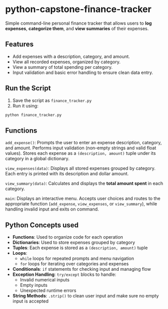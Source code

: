 # python-capstone-finance-tracker

Simple command-line personal finance tracker that allows users to **log expenses**, **categorize them**, and **view summaries** of their expenses.

## Features
- Add expenses with a description, category, and amount.
- View all recorded expenses, organized by category.
- View a summary of total spending per category.
- Input validation and basic error handling to ensure clean data entry.

## Run the Script
1. Save the script as `finance_tracker.py`
2. Run it using:
```bash
python finance_tracker.py
```

## Functions

`add_expense()`: Prompts the user to enter an expense description, category, and amount. Performs input validation (non-empty strings and valid float values). Stores each expense as a `(description, amount)` tuple under its category in a global dictionary.

`view_expenses(data)`: Displays all stored expenses grouped by category. Each entry is printed with its description and dollar amount.

`view_summary(data)`: Calculates and displays the **total amount spent** in each category.

`main`: Displays an interactive menu. Accepts user choices and routes to the appropriate function (`add_expense`, `view_expenses`, or `view_summary`), while handling invalid input and exits on command.

## Python Concepts used
- **Functions**: Used to organize code for each operation
- **Dictionaries**: Used to store expenses grouped by category
- **Tuples**: Each expense is stored as a `(description, amount)` tuple
- **Loops**: 
  - `while` loops for repeated prompts and menu navigation
  - `for` loops for iterating over categories and expenses
- **Conditionals**: `if` statements for checking input and managing flow
- **Exception Handling**: `try/except` blocks to handle:
  - Invalid numerical inputs
  - Empty inputs
  - Unexpected runtime errors
- **String Methods**: `.strip()` to clean user input and make sure no empty input is accepted
  
